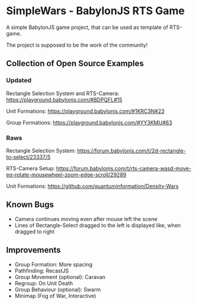 # SimpleWars - BabylonJS RTS Game

A simple BabylonJS game project, that can be used as template of RTS-game.

The project is supposed to be the work of the community!

## Collection of Open Source Examples

### Updated

Rectangle Selection System and RTS-Camera: https://playground.babylonjs.com/#BDPQFL#15

Unit Formations: https://playground.babylonjs.com/#1KRC3N#23

Group Formations: https://playground.babylonjs.com/#YY3KMU#63

### Raws

Rectangle Selection System: https://forum.babylonjs.com/t/2d-rectangle-to-select/23337/5

RTS-Camera Setup: https://forum.babylonjs.com/t/rts-camera-wasd-move-eq-rotate-mousewheel-zoom-edge-scroll/29289

Unit Formations: https://github.com/quantuminformation/Density-Wars

## Known Bugs

- Camera continues moving even after mouse left the scene
- Lines of Rectangle-Select dragged to the left is displayed like, when dragged to right

## Improvements
- Group Formation: More spacing
- Pathfinding: RecastJS
- Group Movement (optional): Caravan
- Regroup: On Unit Death
- Group Behaviour (optional): Swarm
- Minimap (Fog of War, Interactive)
